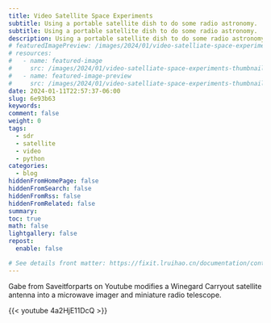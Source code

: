 ```yaml
---
title: Video Satellite Space Experiments
subtitle: Using a portable satellite dish to do some radio astronomy.
subtitle: Using a portable satellite dish to do some radio astronomy.
description: Using a portable satellite dish to do some radio astronomy.
# featuredImagePreview: /images/2024/01/video-satelliate-space-experiments-thumbnail.png
# resources:
#   - name: featured-image
#     src: /images/2024/01/video-satelliate-space-experiments-thumbnail.png
#   - name: featured-image-preview
#     src: /images/2024/01/video-satelliate-space-experiments-thumbnail.png
date: 2024-01-11T22:57:37-06:00
slug: 6e93b63
keywords:
comment: false
weight: 0
tags:
  - sdr
  - satellite
  - video
  - python
categories:
  - blog
hiddenFromHomePage: false
hiddenFromSearch: false
hiddenFromRss: false
hiddenFromRelated: false
summary:
toc: true
math: false
lightgallery: false
repost:
  enable: false

# See details front matter: https://fixit.lruihao.cn/documentation/content-management/introduction/#front-matter
---
```


<!--more-->

Gabe from Saveitforparts on Youtube modifies a Winegard Carryout satellite antenna into a microwave imager and miniature radio telescope.

{{< youtube 4a2HjE11DcQ >}}
